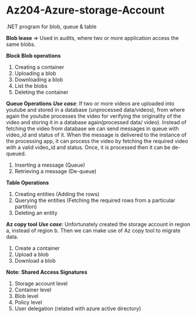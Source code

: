 # Az204-Azure-storage-Account
.NET program for blob, queue &amp; table

**Blob lease** => Used in audits, where two or more application access the same blobs.

**Block Blob operations**
  1. Creating a container
  2. Uploading a blob
  3. Downloading a blob
  4. List the blobs
  5. Deleting the container

**Queue Operations**
**_Use case_**: If two or more videos are uploaded into youtube and stored in a database (unprocessed data/videos), from where again the youtube processes the video for verifying the originality of the video and storing it in a database again(processed data/ video). Instead of fetching the video from database we can send messages in queue with video_id and status of it. When the message is delivered to the instance of the processing app, it can process the video by fetching the required video with a valid video_id and status. Once, it is processed then it can be de-queued.
  1. Inserting a message (Queue)
  2. Retrieving a message (De-queue)

**Table Operations**
  1. Creating entities (Adding the rows)
  2. Querying the entities (Fetching the required rows from a particular partition)
  3. Deleting an entity

**Az copy tool**
_**Use case**_: Unfortunately created the storage account in region a, instead of region b. Then we can make use of Az copy tool to migrate data. 
  1. Create a container
  2. Upload a blob
  3. Download a blob

**Note:**
**Shared Access Signatures**
  1. Storage account level
  2. Container level
  3. Blob level
  4. Policy level
  5. User delegation (related with azure active directory)
